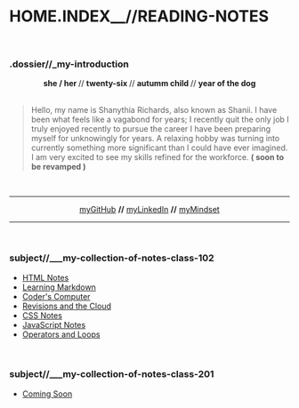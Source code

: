 # HOME.INDEX__//READING-NOTES
<br>

### .dossier//_<b>my-introduction</b>

<center> <b> she / her </b> // <b> twenty-six </b> // <b> autumm child </b> // <b> year of the dog </b> </center>
<br>

> Hello, my name is Shanythia Richards, also known as Shanii. I have been what feels like a vagabond for years; I recently quit the only job I truly enjoyed recently to pursue the career I have been preparing myself for unknowingly for years. A relaxing hobby was turning into currently something more significant than I could have ever imagined. I am very excited to see my skills refined for the workforce. <b>( soon to be revamped )</b>

<br>
<hr>

<center><a href="https://github.com/ShaniiB"> myGitHub</a> <b>//</b>   <a href="www.linkedin.com/in/shanythia-richards"> myLinkedIn</a>  <b>//</b> <a href="https://shaniib.github.io/reading-notes/Notes/growthmindset"> myMindset </a> </center>

<hr>
<br>

### subject//___my-collection-of-notes-class-102


 <ul>
  <li> <a href="https://shaniib.github.io/reading-notes/Notes-102/html-notes"> HTML Notes </a> </li>
  <li> <a href="https://shaniib.github.io/reading-notes/Notes-102/learning-markdown"> Learning Markdown </a> </li>
  <li> <a href="https://shaniib.github.io/reading-notes/Notes-102/coders-computer"> Coder's Computer </a> </li>
  <li> <a href="https://shaniib.github.io/reading-notes/Notes-102/revisions-and-the-cloud"> Revisions and the Cloud </a> </li>
  <li> <a href="https://shaniib.github.io/reading-notes/Notes-102/css-notes"> CSS Notes </a> </li>
  <li> <a href="https://shaniib.github.io/reading-notes/Notes-102/java-notes"> JavaScript Notes</a> </li>
  <li> <a href="https://shaniib.github.io/reading-notes/Notes-102/operators-and-loops"> Operators and Loops</a> </li>
 </ul>

<br>

### subject//___my-collection-of-notes-class-201

 <ul>
  <li> <a href="////"> Coming Soon </a> </li>
 </ul>